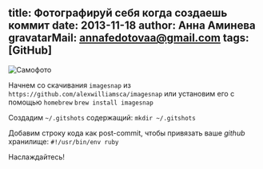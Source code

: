 title: Фотографируй себя когда cоздаешь коммит
date: 2013-11-18
author: Анна Аминева
gravatarMail: annafedotovaa@gmail.com
tags: [GitHub]
---

![Самофото](/blog/images/selfie.jpg)

Начнем со скачивания `imagesnap` из `https://github.com/alexwilliamsca/imagesnap` или установим его с помощью `homebrew` 
`brew install imagesnap`

Создадим  `~/.gitshots` содержащий:
`mkdir ~/.gitshots`

Добавим строку кода как post-commit, чтобы привязать ваше *github* хранилище:
`#!/usr/bin/env ruby`

Наслаждайтесь!

